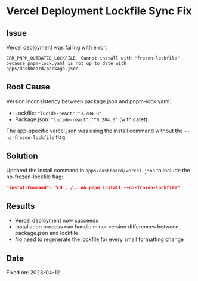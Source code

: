 # Vercel Deployment Lockfile Sync Fix

## Issue
Vercel deployment was failing with error:
```
ERR_PNPM_OUTDATED_LOCKFILE  Cannot install with "frozen-lockfile" because pnpm-lock.yaml is not up to date with apps/dashboard/package.json
```

## Root Cause
Version inconsistency between package.json and pnpm-lock.yaml:
- Lockfile: `"lucide-react":"0.284.0"`
- Package.json: `"lucide-react":"^0.284.0"` (with caret)

The app-specific vercel.json was using the install command without the `--no-frozen-lockfile` flag.

## Solution
Updated the install command in `apps/dashboard/vercel.json` to include the no-frozen-lockfile flag:

```json
"installCommand": "cd ../.. && pnpm install --no-frozen-lockfile"
```

## Results
- Vercel deployment now succeeds
- Installation process can handle minor version differences between package.json and lockfile
- No need to regenerate the lockfile for every small formatting change

## Date
Fixed on: 2023-04-12 